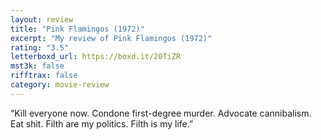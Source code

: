```yaml
---
layout: review
title: "Pink Flamingos (1972)"
excerpt: "My review of Pink Flamingos (1972)"
rating: "3.5"
letterboxd_url: https://boxd.it/20TiZR
mst3k: false
rifftrax: false
category: movie-review
---
```


“Kill everyone now. Condone first-degree murder. Advocate cannibalism. Eat shit. Filth are my politics. Filth is my life.”
